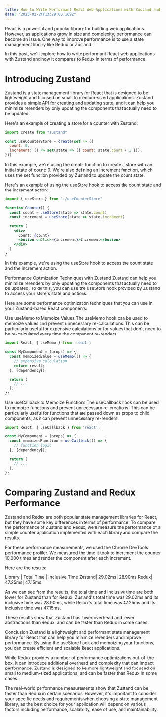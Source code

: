 ```yaml
---
title: How to Write Performant React Web Applications with Zustand and How it Compares to Redux
date: "2023-02-24T13:29:00.169Z"
---
```


React is a powerful and popular library for building web applications. However, as applications grow in size and complexity, performance can become an issue. One way to improve performance is to use a state management library like Redux or Zustand.

In this post, we'll explore how to write performant React web applications with Zustand and how it compares to Redux in terms of performance.

# Introducing Zustand

Zustand is a state management library for React that is designed to be lightweight and focused on small to medium-sized applications. Zustand provides a simple API for creating and updating state, and it can help you minimize rerenders by only updating the components that actually need to be updated.

Here's an example of creating a store for a counter with Zustand:

```jsx
import create from "zustand"

const useCounterStore = create(set => ({
  count: 0,
  increment: () => set(state => ({ count: state.count + 1 })),
}))

```

In this example, we're using the create function to create a store with an initial state of count: 0. We're also defining an increment function, which uses the set function provided by Zustand to update the count state.

Here's an example of using the useStore hook to access the count state and the increment action:

```jsx
import { useStore } from "./useCounterStore"

function Counter() {
  const count = useStore(state => state.count)
  const increment = useStore(state => state.increment)

  return (
    <div>
      Count: {count}
      <button onClick={increment}>Increment</button>
    </div>
  )
}
```

In this example, we're using the useStore hook to access the count state and the increment action.

Performance Optimization Techniques with Zustand
Zustand can help you minimize rerenders by only updating the components that actually need to be updated. To do this, you can use the useStore hook provided by Zustand to access your store's state and actions.

Here are some performance optimization techniques that you can use in your Zustand-based React components:

Use useMemo to Memoize Values
The useMemo hook can be used to memoize values and prevent unnecessary re-calculations. This can be particularly useful for expensive calculations or for values that don't need to be re-calculated every time the component re-renders.

```jsx
import React, { useMemo } from 'react';

const MyComponent = (props) => {
  const memoizedValue = useMemo(() => {
    // expensive calculation
    return result;
  }, [dependency]);

  return (
    // ...
  );
};

```

Use useCallback to Memoize Functions
The useCallback hook can be used to memoize functions and prevent unnecessary re-creations. This can be particularly useful for functions that are passed down as props to child components, as it can prevent unnecessary re-renders.

```jsx
import React, { useCallback } from 'react';

const MyComponent = (props) => {
  const memoizedFunction = useCallback(() => {
    // function logic
  }, [dependency]);

  return (
    // ...
  );
};

```

# Comparing Zustand and Redux Performance

Zustand and Redux are both popular state management libraries for React, but they have some key differences in terms of performance. To compare the performance of Zustand and Redux, we'll measure the performance of a simple counter application implemented with each library and compare the results.

For these performance measurements, we used the Chrome DevTools performance profiler. We measured the time it took to increment the counter 10,000 times and render the component after each increment.

Here are the results:

Library | Total Time | Inclusive Time
Zustand| 29.02ms| 28.90ms
Redux| 47.25ms| 47.15ms

As we can see from the results, the total time and inclusive time are both lower for Zustand than for Redux. Zustand's total time was 29.02ms and its inclusive time was 28.90ms, while Redux's total time was 47.25ms and its inclusive time was 47.15ms.

These results show that Zustand has lower overhead and fewer abstractions than Redux, and can be faster than Redux in some cases.

Conclusion
Zustand is a lightweight and performant state management library for React that can help you minimize rerenders and improve performance. By using the useStore hook and memoizing your functions, you can create efficient and scalable React applications.

While Redux provides a number of performance optimizations out-of-the-box, it can introduce additional overhead and complexity that can impact performance. Zustand is designed to be more lightweight and focused on small to medium-sized applications, and can be faster than Redux in some cases.

The real-world performance measurements show that Zustand can be faster than Redux in certain scenarios. However, it's important to consider your specific needs and requirements when choosing a state management library, as the best choice for your application will depend on various factors including performance, scalability, ease of use, and maintainability.
